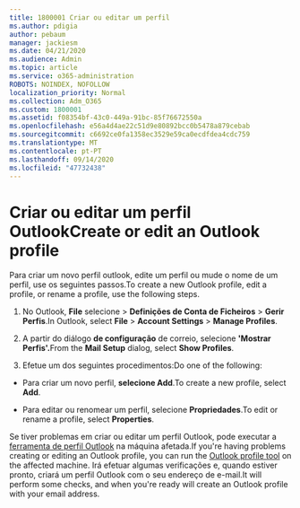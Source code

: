 ```yaml
---
title: 1800001 Criar ou editar um perfil
ms.author: pdigia
author: pebaum
manager: jackiesm
ms.date: 04/21/2020
ms.audience: Admin
ms.topic: article
ms.service: o365-administration
ROBOTS: NOINDEX, NOFOLLOW
localization_priority: Normal
ms.collection: Adm_O365
ms.custom: 1800001
ms.assetid: f08354bf-43c0-449a-91bc-85f76672550a
ms.openlocfilehash: e56a4d4ae22c51d9e80892bcc0b5478a879cebab
ms.sourcegitcommit: c6692ce0fa1358ec3529e59ca0ecdfdea4cdc759
ms.translationtype: MT
ms.contentlocale: pt-PT
ms.lasthandoff: 09/14/2020
ms.locfileid: "47732438"
---
```

# <a name="create-or-edit-an-outlook-profile"></a><span data-ttu-id="42783-102">Criar ou editar um perfil Outlook</span><span class="sxs-lookup"><span data-stu-id="42783-102">Create or edit an Outlook profile</span></span>

<span data-ttu-id="42783-103">Para criar um novo perfil outlook, edite um perfil ou mude o nome de um perfil, use os seguintes passos.</span><span class="sxs-lookup"><span data-stu-id="42783-103">To create a new Outlook profile, edit a profile, or rename a profile, use the following steps.</span></span>
  
1. <span data-ttu-id="42783-104">No Outlook, **File** selecione \> **Definições de Conta de Ficheiros** \> **Gerir Perfis**.</span><span class="sxs-lookup"><span data-stu-id="42783-104">In Outlook, select **File** \> **Account Settings** \> **Manage Profiles**.</span></span>
    
2. <span data-ttu-id="42783-105">A partir do diálogo **de configuração** de correio, selecione **'Mostrar Perfis'.**</span><span class="sxs-lookup"><span data-stu-id="42783-105">From the **Mail Setup** dialog, select **Show Profiles**.</span></span>
    
3. <span data-ttu-id="42783-106">Efetue um dos seguintes procedimentos:</span><span class="sxs-lookup"><span data-stu-id="42783-106">Do one of the following:</span></span>
    
  - <span data-ttu-id="42783-107">Para criar um novo perfil, **selecione Add**.</span><span class="sxs-lookup"><span data-stu-id="42783-107">To create a new profile, select **Add**.</span></span>
    
  - <span data-ttu-id="42783-108">Para editar ou renomear um perfil, selecione **Propriedades**.</span><span class="sxs-lookup"><span data-stu-id="42783-108">To edit or rename a profile, select **Properties**.</span></span>
    
<span data-ttu-id="42783-109">Se tiver problemas em criar ou editar um perfil Outlook, pode executar a [ferramenta de perfil Outlook](https://aka.ms/SaRA-OutlookSetupProfile) na máquina afetada.</span><span class="sxs-lookup"><span data-stu-id="42783-109">If you're having problems creating or editing an Outlook profile, you can run the [Outlook profile tool](https://aka.ms/SaRA-OutlookSetupProfile) on the affected machine.</span></span> <span data-ttu-id="42783-110">Irá efetuar algumas verificações e, quando estiver pronto, criará um perfil Outlook com o seu endereço de e-mail.</span><span class="sxs-lookup"><span data-stu-id="42783-110">It will perform some checks, and when you're ready will create an Outlook profile with your email address.</span></span> 
  


